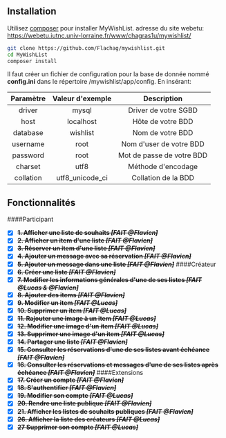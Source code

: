 ## Installation

Utilisez [composer](https://getcomposer.org/) pour installer MyWishList.
adresse du site webetu: https://webetu.iutnc.univ-lorraine.fr/www/chagras1u/mywishlist/
```bash
git clone https://github.com/Flachag/mywishlist.git
cd MyWishList
composer install
```

Il faut créer un fichier de configuration pour la base de donnée nommé **config.ini** dans le répertoire /mywishlist/app/config.
En insérant:

| Paramètre     | Valeur d'exemple | Description               |
| :------------:|:----------------:|:-------------------------:|
| driver        | mysql            | Driver de votre SGBD      |
| host          | localhost        | Hôte de votre BDD         |
| database      | wishlist         | Nom de votre BDD          |
| username      | root             | Nom d'user de votre BDD   |
| password      | root             | Mot de passe de votre BDD |
| charset       | utf8             | Méthode d'encodage        |
| collation     | utf8_unicode_ci  | Collation de la BDD       |

## Fonctionnalités
####Participant
- [X] ~~**1. Afficher une liste de souhaits _[FAIT @Flavien]_**~~
- [X] ~~**2. Afficher un item d'une liste _[FAIT @Flavien]_**~~
- [X] ~~**3. Réserver un item d'une liste _[FAIT @Flavien]_**~~
- [X] ~~**4. Ajouter un message avec sa réservation _[FAIT @Flavien]_**~~
- [X] ~~**5. Ajouter un message dans une liste _[FAIT @Flavien]_**~~
####Créateur
- [X] ~~**6. Créer une liste _[FAIT @Flavien]_**~~
- [X] ~~**7. Modifier les informations générales d'une de ses listes _[FAIT @Lucas & @Flavien]_**~~
- [X] ~~**8. Ajouter des items _[FAIT @Flavien]_**~~
- [X] ~~**9. Modifier un item _[FAIT @Lucas]_**~~
- [X] ~~**10. Supprimer un item _[FAIT @Lucas]_**~~
- [X] ~~**11. Rajouter une image à un item _[FAIT @Lucas]_**~~
- [X] ~~**12. Modifier une image d'un item _[FAIT @Lucas]_**~~
- [X] ~~**13. Supprimer une image d'un item _[FAIT @Lucas]_**~~
- [X] ~~**14. Partager une liste _[FAIT @Flavien]_**~~
- [X] ~~**15. Consulter les réservations d'une de ses listes avant échéance _[FAIT @Flavien]_**~~
- [X] ~~**16. Consulter les réservations et messages d'une de ses listes après échéance _[FAIT @Flavien]_**~~
####Extensions
- [X] ~~**17. Créer un compte _[FAIT @Flavien]_**~~
- [X] ~~**18. S'authentifier _[FAIT @Flavien]_**~~
- [X] ~~**19. Modifier son compte _[FAIT @Lucas]_**~~
- [X] ~~**20. Rendre une liste publique _[FAIT @Flavien]_**~~
- [X] ~~**21. Afficher les listes de souhaits publiques _[FAIT @Flavien]_**~~
- [X] ~~**26. Afficher la liste des créateurs _[FAIT @Lucas]_**~~
- [X] ~~**27 Supprimer son compte _[FAIT @Lucas]_**~~